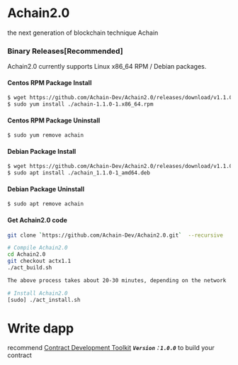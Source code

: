 # Achain2.0
the next generation of blockchain technique Achain 


### Binary Releases[Recommended]
Achain2.0 currently supports Linux x86_64 RPM / Debian packages.
#### Centos RPM Package Install
```sh
$ wget https://github.com/Achain-Dev/Achain2.0/releases/download/v1.1.0/achain-1.1.0-1.x86_64.rpm
$ sudo yum install ./achain-1.1.0-1.x86_64.rpm
```

#### Centos RPM Package Uninstall
```sh
$ sudo yum remove achain
```

#### Debian Package Install
```sh
$ wget https://github.com/Achain-Dev/Achain2.0/releases/download/v1.1.0/achain_1.1.0-1_amd64.deb
$ sudo apt install ./achain_1.1.0-1_amd64.deb
```

#### Debian Package Uninstall
```sh
$ sudo apt remove achain
```

#### Get Achain2.0 code
```sh
git clone `https://github.com/Achain-Dev/Achain2.0.git`  --recursive

# Compile Achain2.0
cd Achain2.0  
git checkout actx1.1
./act_build.sh

The above process takes about 20-30 minutes, depending on the network

# Install Achain2.0
[sudo] ./act_install.sh
```

# Write dapp

recommend [Contract Development Toolkit](https://github.com/Achain-Dev/act.cdt) **_`Version：1.0.0`_** to build your contract
